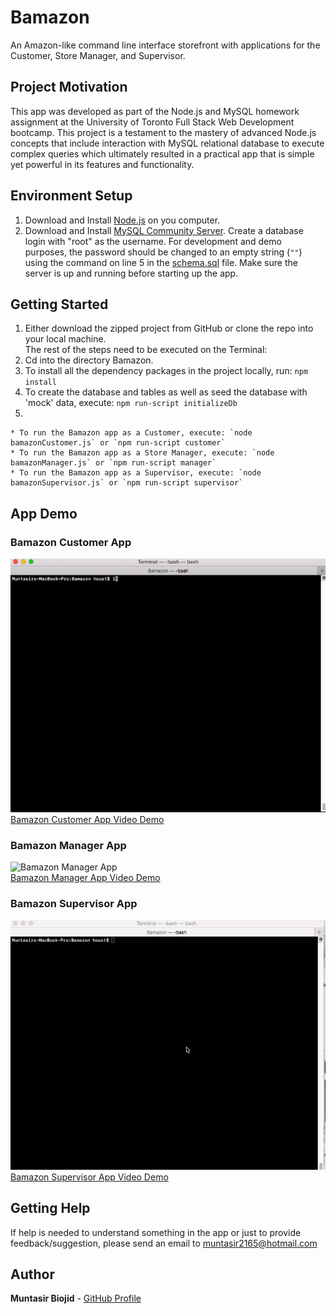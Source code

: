 # Bamazon

An Amazon-like command line interface storefront with applications for the Customer, Store Manager, and Supervisor.

## Project Motivation

This app was developed as part of the Node.js and MySQL homework assignment at the University of Toronto Full Stack Web Development bootcamp. This project is a testament to the mastery of advanced Node.js concepts that include interaction with MySQL relational database to execute complex queries which ultimately resulted in a practical app that is simple yet powerful in its features and functionality.


## Environment Setup
1) Download and Install [Node.js](https://nodejs.org/en/download/) on you computer.
2) Download and Install [MySQL Community Server](https://dev.mysql.com/downloads/mysql/). Create a database login with "root" as the username. For development and demo purposes, the password should be changed to an empty string (`""`) using the command on line 5 in the [schema.sql](./db.schema.sql) file. Make sure the server is up and running before starting up the app.

## Getting Started

1) Either download the zipped project from GitHub or clone the repo into your local machine.  
The rest of the steps need to be executed on the Terminal:  
2) Cd into the directory Bamazon.
3) To install all the dependency packages in the project locally, run: `npm install`
4) To create the database and tables as well as seed the database with 'mock' data, execute: `npm run-script initializeDb`
5)    

	* To run the Bamazon app as a Customer, execute: `node bamazonCustomer.js` or `npm run-script customer`
	* To run the Bamazon app as a Store Manager, execute: `node bamazonManager.js` or `npm run-script manager`
	* To run the Bamazon app as a Supervisor, execute: `node bamazonSupervisor.js` or `npm run-script supervisor`

## App Demo
### Bamazon Customer App  
![Bamazon Customer App](./app-demo/customer.gif)  
[Bamazon Customer App Video Demo](./app-demo/customer.mov)  

### Bamazon Manager App  
![Bamazon Manager App](./app-demo/manager.gif)  
[Bamazon Manager App Video Demo](./app-demo/manager.mov)  

### Bamazon Supervisor App  
![Bamazon Supervisor App](./app-demo/supervisor.gif)  
[Bamazon Supervisor App Video Demo](./app-demo/supervisor.mov)  

## Getting Help

If help is needed to understand something in the app or just to provide feedback/suggestion, please send an email to muntasir2165@hotmail.com

## Author

**Muntasir Biojid** - [GitHub Profile](https://github.com/muntasir2165)